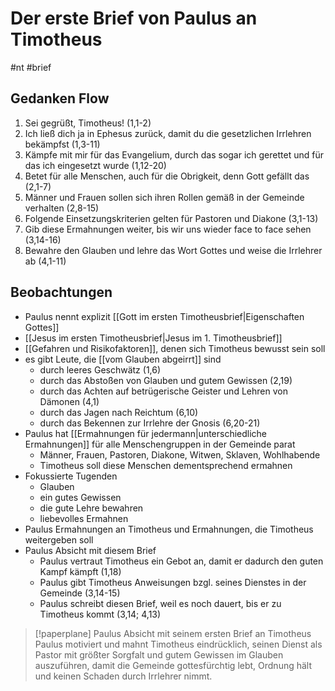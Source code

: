# Der erste Brief von Paulus an Timotheus

#nt #brief

## Gedanken Flow

1. Sei gegrüßt, Timotheus! (1,1-2)
2. Ich ließ dich ja in Ephesus zurück, damit du die gesetzlichen Irrlehren bekämpfst (1,3-11)
3. Kämpfe mit mir für das Evangelium, durch das sogar ich gerettet und für das ich eingesetzt wurde (1,12-20)
4. Betet für alle Menschen, auch für die Obrigkeit, denn Gott gefällt das (2,1-7)
5. Männer und Frauen sollen sich ihren Rollen gemäß in der Gemeinde verhalten (2,8-15)
6. Folgende Einsetzungskriterien gelten für Pastoren und Diakone (3,1-13)
7. Gib diese Ermahnungen weiter, bis wir uns wieder face to face sehen (3,14-16)
8. Bewahre den Glauben und lehre das Wort Gottes und weise die Irrlehrer ab (4,1-11)

## Beobachtungen

- Paulus nennt explizit [[Gott im ersten Timotheusbrief|Eigenschaften Gottes]]
- [[Jesus im ersten Timotheusbrief|Jesus im 1. Timotheusbrief]]
- [[Gefahren und Risikofaktoren]], denen sich Timotheus bewusst sein soll
- es gibt Leute, die [[vom Glauben abgeirrt]] sind
	- durch leeres Geschwätz (1,6)
	- durch das Abstoßen von Glauben und gutem Gewissen (2,19)
	- durch das Achten auf betrügerische Geister und Lehren von Dämonen (4,1)
	- durch das Jagen nach Reichtum (6,10)
	- durch das Bekennen zur Irrlehre der Gnosis (6,20-21)
- Paulus hat [[Ermahnungen für jedermann|unterschiedliche Ermahnungen]] für alle Menschengruppen in der Gemeinde parat
	- Männer, Frauen, Pastoren, Diakone, Witwen, Sklaven, Wohlhabende
	- Timotheus soll diese Menschen dementsprechend ermahnen
- Fokussierte Tugenden
	- Glauben
	- ein gutes Gewissen
	- die gute Lehre bewahren
	- liebevolles Ermahnen
- Paulus Ermahnungen an Timotheus und Ermahnungen, die Timotheus weitergeben soll
- Paulus Absicht mit diesem Brief
	- Paulus vertraut Timotheus ein Gebot an, damit er dadurch den guten Kampf kämpft (1,18)
	- Paulus gibt Timotheus Anweisungen bzgl. seines Dienstes in der Gemeinde (3,14-15)
	- Paulus schreibt diesen Brief, weil es noch dauert, bis er zu Timotheus kommt (3,14; 4,13)

> [!paperplane] Paulus Absicht mit seinem ersten Brief an Timotheus
Paulus motiviert und mahnt Timotheus eindrücklich, seinen Dienst als Pastor mit größter Sorgfalt und gutem Gewissen im Glauben auszuführen, damit die Gemeinde gottesfürchtig lebt, Ordnung hält und  keinen Schaden durch Irrlehrer nimmt.